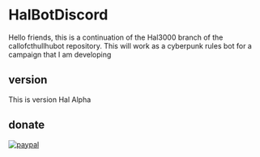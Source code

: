 # HalBotDiscord
 Hello friends, this is a continuation of the Hal3000 branch of the callofcthullhubot repository.
 This will work as a cyberpunk rules bot for a campaign that I am developing
## version
 This is version Hal Alpha
## donate
[![paypal](https://www.paypalobjects.com/en_US/i/btn/btn_donateCC_LG.gif)](https://www.paypal.com/cgi-bin/webscr?cmd=_s-xclick&hosted_button_id=R2HC545LKK8FU)